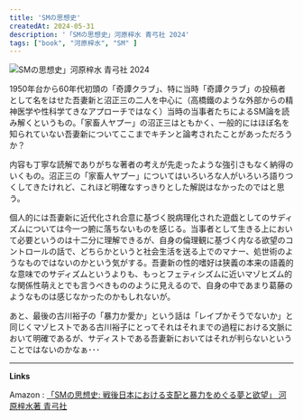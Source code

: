 ```yaml
---
title: 'SMの思想史'
createdAt: 2024-05-31
description: '「SMの思想史」河原梓水 青弓社 2024'
tags: ["book", "河原梓水", "SM" ]
---
```


![SMの思想史」河原梓水 青弓社 2024](https://i.gyazo.com/c5447303f478264ee031ee629a04a2e9.png)

1950年台から60年代初頭の「奇譚クラブ」、特に当時「奇譚クラブ」の投稿者として名をはせた吾妻新と沼正三の二人を中心に（高橋鐵のような外部からの精神医学や性科学てきなアプローチではなく）当時の当事者たちによるSM論を読み解くというもの。「家畜人ヤプー」の沼正三はともかく、一般的にはほぼ名を知られていない吾妻新についてここまでキチンと論考されたことがあっただろうか？

内容も丁寧な読解でありがちな著者の考えが先走ったような強引さもなく納得のいくもの。沼正三の「家畜人ヤプー」についてはいろいろな人がいろいろ語りつくしてきたけれど、これほど明確なすっきりとした解説はなかったのではと思う。

個人的には吾妻新に近代化され合意に基づく脱病理化された遊戯としてのサディズムについては今一つ腑に落ちないものを感じる。当事者として生きる上において必要というのは十二分に理解できるが、自身の倫理観に基づく内なる欲望のコントロールの話で、どちらかというと社会生活を送る上でのマナー、処世術のようなものではないのかという気がする。吾妻新の性的嗜好は狭義の本来の語義的な意味でのサディズムというよりも、もっとフェティシズムに近いマゾヒズム的な関係性萌えとでも言うべきもののように見えるので、自身の中であまり葛藤のようなものは感じなかったのかもしれないが。

あと、最後の古川裕子の「暴力か愛か」という話は「レイプかそうでないか」と同じくマゾヒストである古川裕子にとってそれはそれまでの過程における文脈において明確であるが、サディストである吾妻新においてはそれが判らないということではないのかなぁ･･･

---

**Links**

Amazon : [「SMの思想史: 戦後日本における支配と暴力をめぐる夢と欲望」 河原梓水著 青弓社](https://www.amazon.co.jp/dp/4787210580?tag=booklogjp-default-22&linkCode=ogi&th=1&psc=1)